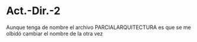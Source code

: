 # Act.-Dir.-2
Aunque tenga de nombre el archivo PARCIALARQUITECTURA es que se me olbidó cambiar el nombre de la otra vez
